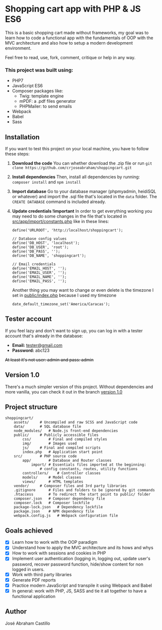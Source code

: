 # Shopping cart app with PHP & JS ES6

This is a basic shopping cart made without frameworks, my goal was to learn how to code a functional app with the fundamentals of OOP with the MVC architecture and also how to setup a modern development environment.

Feel free to read, use, fork, comment, critique or help in any way.

### This project was built using:

 - PHP7
 - JavaScript ES6
 - Composer packages like:
	 - Twig: template engine
	 - mPDF: a .pdf files generator
	 - PHPMailer: to send emails
 - Webpack
 - Babel
 - Sass

## Installation

If you want to test this project on your local machine, you have to follow these steps:

 1. **Download the code**
 You can whether download the .zip file or run `git clone https://github.com/crjoseabraham/shoppingcart.git`
 
 2. **Install dependencies**
 Then, install all dependencies by running: 
 `composer install`
 and 
 `npm install`

3. **Import database**
Go to your database manager (phpmyadmin, heidiSQL or whatever) and import the .sql file that's located in the `data` folder. The `CREATE DATABASE` command is included already.

4. **Update credentials !important**
In order to get everything working you may need to do some changes in the file that's located in [src/app/import/constants.php](https://github.com/crjoseabraham/shoppingcart/blob/version-2.0/src/app/import/constants.php) like in these lines:
	```
	define('URLROOT', 'http://localhost/shoppingcart');
	
	// Database config values
	define('DB_HOST', 'localhost');
	define('DB_USER', 'root');
	define('DB_PASS', '');
	define('DB_NAME', 'shoppingcart');	
	
	// Email credentials
	define('EMAIL_HOST', '');
	define('EMAIL_USER', '');
	define('EMAIL_NAME', '');
	define('EMAIL_PASS', '');
	```
	Another thing you may want to change or even delete is the timezone I set in [public/index.php](https://github.com/crjoseabraham/shoppingcart/blob/version-2.0/public/index.php) because I used my timezone
	
	`date_default_timezone_set('America/Caracas');`
	
## Tester account

If you feel lazy and don't want to sign up, you can log in with a tester account that's already in the database:

 - **Email:** tester@gmail.com
 - **Password:** abc123

~~At least it's not user: admin and pass: admin~~

## Version 1.0

There's a much simpler version of this project. Without dependencies and more vanilla, you can check it out in the branch [version 1.0](https://github.com/crjoseabraham/shoppingcart/tree/master)

## Project structure
```
shoppingcart/
    assets/		# Uncompiled and raw SCSS and JavaScript code
    data/		# SQL database file
    node_modules/	# Node.js front-end dependencies
    public/		# Publicly accessible files
        css/		# Final and compiled styles
        img/		# Images used
        js/		# Final and compiled scripts
        index.php	# Application start point
    src/		# PHP source code
        app/		# Database and Router classes
            import/	# Essentials files imported at the beginning:
		        # config constants, routes, utility functions
        controllers/	# Controller classes
        models/		# Model classes
        views/		# HTML templates
    vendor/		# Composer files and 3rd party libraries
    .gitignore		# Files and folders to be ignored by git commands
    .htaccess		# To redirect the start point to public/ folder
    composer.json	# Composer dependency file
    composer.lock	# Composer lockfile
    package-lock.json	# Dependency lockfile
    package.json	# NPM dependency file
    webpack.config.js	# Webpack configuration file
```

## Goals achieved

 - [x] Learn how to work with the OOP paradigm
 - [x] Understand how to apply the MVC architecture and its hows and whys
 - [x] How to work with sessions and cookies in PHP
 - [x] Implement user authentication (logging in, logging out, update user's password, recover password function, hide/show content for non logged in users.
 - [x] Work with third party libraries
 - [x] Generate PDF reports
 - [x] Practice modern JavaScript and transpile it using Webpack and Babel
 - [x] In general: work with PHP, JS, SASS and tie it all together to have a functional application

## Author
José Abraham Castillo
